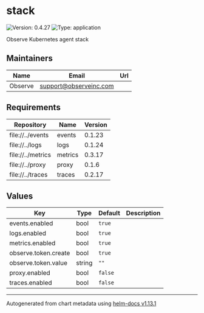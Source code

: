 # stack

![Version: 0.4.27](https://img.shields.io/badge/Version-0.4.27-informational?style=flat-square) ![Type: application](https://img.shields.io/badge/Type-application-informational?style=flat-square)

Observe Kubernetes agent stack

## Maintainers

| Name | Email | Url |
| ---- | ------ | --- |
| Observe | <support@observeinc.com> |  |

## Requirements

| Repository | Name | Version |
|------------|------|---------|
| file://../events | events | 0.1.23 |
| file://../logs | logs | 0.1.24 |
| file://../metrics | metrics | 0.3.17 |
| file://../proxy | proxy | 0.1.6 |
| file://../traces | traces | 0.2.17 |

## Values

| Key | Type | Default | Description |
|-----|------|---------|-------------|
| events.enabled | bool | `true` |  |
| logs.enabled | bool | `true` |  |
| metrics.enabled | bool | `true` |  |
| observe.token.create | bool | `true` |  |
| observe.token.value | string | `""` |  |
| proxy.enabled | bool | `false` |  |
| traces.enabled | bool | `false` |  |

----------------------------------------------
Autogenerated from chart metadata using [helm-docs v1.13.1](https://github.com/norwoodj/helm-docs/releases/v1.13.1)
